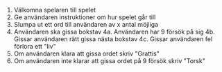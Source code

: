 1. Välkomna spelaren till spelet 
2. Ge användaren instruktioner om hur spelet går till
3. Slumpa ut ett ord till användaren av x antal möjliga
4. Användaren ska gissa bokstav
    4a. Användaren har 9 försök på sig
    4b. Gissar användaren rätt gissa nästa bokstav
    4c. Gissar användaren fel förlora ett "liv"
5. Om användaren klara att gissa ordet skriv "Grattis"
6. Om användaren inte klarar att gissa ordet på 9 försök skriv "Torsk"
